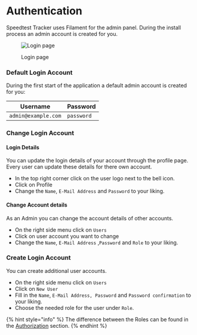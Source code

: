 # Authentication

Speedtest Tracker uses Filament for the admin panel. During the install process an admin account is created for you.

<figure><img src="../.gitbook/assets/login_screenshot.jpg" alt="Login page"><figcaption><p>Login page</p></figcaption></figure>

### Default Login Account

During the first start of the application a default admin account is created for you:

| Username            | Password   |
| ------------------- | ---------- |
| `admin@example.com` | `password` |

### Change Login Account

#### Login Details

You can update the login details of your account through the profile page. Every user can update these details for there own account.

* In the top right corner click on the user logo next to the bell icon.
* Click on Profile
* Change the `Name`, `E-Mail Address` and `Password` to your liking.

#### Change Account details

As an Admin you can change the account details of other accounts.

* On the right side menu click on `Users`
* Click on user account you want to change
* Change the `Name`, `E-Mail Address` ,`Password` and `Role` to your liking.

### Create Login Account

You can create additional user accounts.

* On the right side menu click on `Users`
* Click on `New User`
* Fill in the `Name`, `E-Mail Address, Password` and `Password confirmation` to your liking.
* Choose the needed role for the user under `Role`.

{% hint style="info" %}
The difference between the Roles can be found in the [Authorization](authorization.md) section.
{% endhint %}
